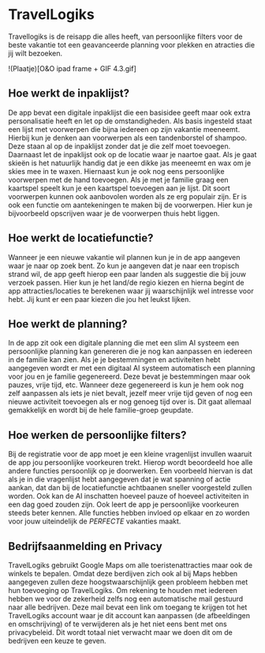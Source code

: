 # TravelLogiks
Travellogiks is de reisapp die alles heeft, van persoonlijke filters voor de beste vakantie tot een geavanceerde planning voor plekken en atracties die jij wilt bezoeken. 

!(Plaatje)[O&O ipad frame + GIF 4.3.gif]

## Hoe werkt de inpaklijst?
De app bevat een digitale inpaklijst die een basisidee geeft maar ook extra personalisatie heeft en let op de omstandigheden. Als basis ingesteld staat een lijst met voorwerpen die bijna iedereen op zijn vakantie meeneemt. Hierbij kun je denken aan voorwerpen als een tandenborstel of shampoo. Deze staan al op de inpaklijst zonder dat je die zelf moet toevoegen. Daarnaast let de inpaklijst ook op de locatie waar je naartoe gaat. Als je gaat skieën is het natuurlijk handig dat je een dikke jas meeneemt en wax om je skies mee in te waxen. Hiernaast kun je ook nog eens persoonlijke voorwerpen met de hand toevoegen. Als je met je familie graag een kaartspel speelt kun je een kaartspel toevoegen aan je lijst. Dit soort voorwerpen kunnen ook aanbovolen worden als ze erg populair zijn.
Er is ook een functie om aantekeningen te maken bij de voorwerpen. Hier kun je bijvoorbeeld opscrijven waar je de voorwerpen thuis hebt liggen.


## Hoe werkt de locatiefunctie?
Wanneer je een nieuwe vakantie wil plannen kun je in de app aangeven waar je naar op zoek bent. Zo kun je aangeven dat je naar een tropisch strand wil, de app geeft hierop een paar landen als suggestie die bij jouw verzoek passen. Hier kun je het land/de regio kiezen en hierna begint de app attracties/locaties te berekenen waar jij waarschijnlijk wel intresse voor hebt. Jij kunt er een paar kiezen die jou het leukst lijken.


## Hoe werkt de planning?
In de app zit ook een digitale planning die met een slim AI systeem een persoonlijke planning kan genereren die je nog kan aanpassen en iedereen in de familie kan zien. Als je je bestemmingen en activiteiten hebt aangegeven wordt er met een digitaal AI systeem automatisch een planning voor jou en je familie gegenereerd. Deze bevat je bestemmingen maar ook pauzes, vrije tijd, etc. Wanneer deze gegenereerd is kun je hem ook nog zelf aanpassen als iets je niet bevalt, jezelf meer vrije tijd geven of nog een nieuwe activiteit toevoegen als er nog genoeg tijd over is. Dit gaat allemaal gemakkelijk en wordt bij de hele familie-groep geupdate.


## Hoe werken de persoonlijke filters?
Bij de registratie voor de app moet je een kleine vragenlijst invullen waaruit de app jou persoonlijke voorkeuren trekt. Hierop wordt beoordeeld hoe alle andere functies persoonlijk op je doorwerken. Een voorbeeld hiervan is dat als je in die vragenlijst hebt aangegeven dat je wat spanning of actie aankan, dat dan bij de locatiefunctie achtbaanen sneller voorgesteld zullen worden. Ook kan de AI inschatten hoeveel pauze of hoeveel activiteiten in een dag goed zouden zijn. 
Ook leert de app je persoonlijke voorkeuren steeds beter kennen. Alle functies hebben invloed op elkaar en zo worden voor jouw uiteindelijk de *PERFECTE* vakanties maakt.




## Bedrijfsaanmelding en Privacy
TravelLogiks gebruikt Google Maps om alle toeristenattracties maar ook de winkels te bepalen. Omdat deze berdijven zich ook al bij Maps hebben aangegeven zullen deze hoogstwaarschijnlijk geen probleem hebben met hun toevoeging op TravelLogiks. Om rekening te houden met iedereen hebben we voor de zekerheid zelfs nog een automatische mail gestuurd naar alle bedrijven. Deze mail bevat een link om toegang te krijgen tot het TravelLogiks account waar je dit account kan aanpassen (de afbeeldingen en omschrijving) of te verwijderen als je het niet eens bent met ons privacybeleid. Dit wordt totaal niet verwacht maar we doen dit om de bedrijven een keuze te geven.
